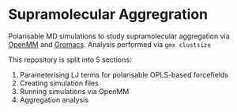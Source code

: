 # Supramolecular Aggregration

Polarisable MD simulations to study supramolecular aggregation via [OpenMM](https://openmm.org/) and [Gromacs](https://www.gromacs.org/). Analysis performed via `gmx clustsize`

This repository is split into 5 sections:

1. Parameterising LJ terms for polarisable OPLS-based forcefields
2. Creating simulation files
3. Running simulations via OpenMM
4. Aggregation analysis
